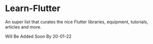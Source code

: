 # Learn-Flutter
An super list that curates the nice Flutter libraries, equipment, tutorials, articles and more.

Will Be Added Soon By 20-01-22

